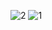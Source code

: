![2](https://github.com/user-attachments/assets/b77cbd26-e081-4259-b26b-7b47b39d0a02)
![1](https://github.com/user-attachments/assets/0b810e22-9948-421a-b4b7-abc91df3d89b)

